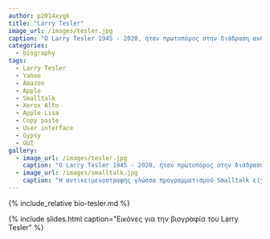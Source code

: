 ```yaml
---
author: p2014xygk
title: "Larry Tesler"
image_url: /images/tesler.jpg
caption: "O Larry Tesler 1945 - 2020, ήταν πρωτοπόρος στην διάδραση ανθρωπου υπολογιστή δίνοντας σημασία στην εμπειρία του χρήστη. Είναι ένας απο τους πατέρες της βασικής λειτουργίας copy paste."
categories:
  - biography
tags:
  - Larry Tesler
  - Yahoo
  - Amazon
  - Apple
  - Smalltalk
  - Xerox Alto
  - Apple Lisa
  - Copy paste
  - User interface
  - Gypsy
  - GUI
gallery:
  - image_url: /images/tesler.jpg
    caption: "O Larry Tesler 1945 - 2020, ήταν πρωτοπόρος στην διάδραση ανθρωπου υπολογιστή δίνοντας σημασία στην εμπειρία του χρήστη. Είναι ένας απο τους πατέρες της βασικής λειτουργίας copy paste."
  - image_url: /images/smalltalk.jpg
    caption: "Η αντικειμενοστραφής γλώσσα προγραμματισμού Smalltalk είχε έμφαση σε οντότητες υψηλού επιπέδου και στην διάδραση με τον χρήστη και έτσι διευκόλυνε την κατασκευή και τις δοκιμές του λογισμικού που τελικά οδήγησε στους πρώτους επιτυχημένους εμπορικά επιτραπέζιους υπολογιστές"
---
```


{% include_relative bio-tesler.md %}

{% include slides.html caption="Εικόνες για την βιογραφία του Larry Tesler" %}
